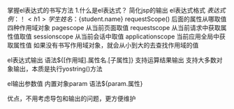 掌握el表达式的书写方法
1.什么是el表达式？
简化jsp的输出
el表达式格式
${
表达式
}
例：！<h1>学生姓名：${student.name}</h1>
requestScope() 后面的属性从哪取值
四种作用域对象
pagescope 从当前页面取值
requestscope 从当前请求中获取属性值取值
sessionscope 从当前会话中取值
applicationscope 当前应用全局中获取属性值
如果没有书写作用域对象，就会从小到大的去查找作用域的值

el表达式输出
语法${[作用域].属性名.[子属性]}
支持运算结果输出
支持大多数对象输出，本质是执行yostring()方法

el输出参数值
内置对象param
语法${param.属性}

优点，不用考虑导包和输出的问题，更方便维护
